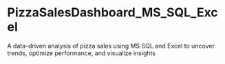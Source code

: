 # PizzaSalesDashboard_MS_SQL_Excel
A data-driven analysis of pizza sales using MS SQL and Excel to uncover trends, optimize performance, and visualize insights
